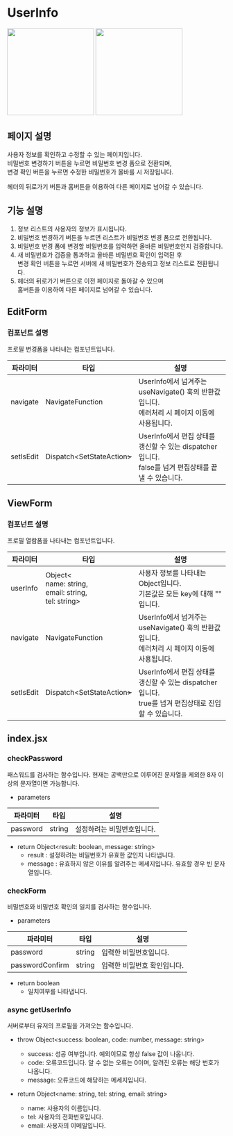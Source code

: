 # UserInfo

<img width="200" src="https://github.com/softeerbootcamp-3rd/Team4-HansalChai/assets/37495809/2649722c-9882-4272-90c8-58847c88a0c7">
<img width="200" src="https://github.com/softeerbootcamp-3rd/Team4-HansalChai/assets/37495809/ebf3825c-ce41-4cde-87ef-3a0eeee98a6c">

## 페이지 설명
사용자 정보를 확인하고 수정할 수 있는 페이지입니다.<br />
비밀번호 변경하기 버튼을 누르면 비밀번호 변경 폼으로 전환되며,<br /> 변경 확인 버튼을 누르면 수정한 비밀번호가 올바를 시 저장됩니다.

헤더의 뒤로가기 버튼과 홈버튼을 이용하여 다른 페이지로 넘어갈 수 있습니다.

## 기능 설명
1. 정보 리스트의 사용자의 정보가 표시됩니다.
2. 비밀번호 변경하기 버튼을 누르면 리스트가 비밀번호 변경 폼으로 전환됩니다.
3. 비밀번호 변경 폼에 변경할 비밀번호를 입력하면 올바른 비밀번호인지 검증합니다.
4. 새 비밀번호가 검증을 통과하고 올바른 비밀번호 확인이 입력된 후<br />변경 확인 버튼을 누르면 서버에 새 비밀번호가 전송되고 정보 리스트로 전환됩니다.
5. 헤더의 뒤로가기 버튼으로 이전 페이지로 돌아갈 수 있으며<br />홈버튼을 이용하여 다른 페이지로 넘어갈 수 있습니다.

## EditForm

### 컴포넌트 설명
프로필 변경폼을 나타내는 컴포넌트입니다.

| 파라미터 | 타입 | 설명 |
|--------|-----|-----|
| navigate | NavigateFunction | UserInfo에서 넘겨주는 useNavigate() 훅의 반환값입니다.<br /> 에러처리 시 페이지 이동에 사용됩니다.|
| setIsEdit | Dispatch<SetStateAction<S>> | UserInfo에서 편집 상태를 갱신할 수 있는 dispatcher입니다.<br />false를 넘겨 편집상태를 끝낼 수 있습니다.|

## ViewForm

### 컴포넌트 설명
프로필 열람폼을 나타내는 컴포넌트입니다.

| 파라미터 | 타입 | 설명 |
|--------|-----|-----|
| userInfo | Object<<br/>name: string,<br/> email: string,<br/> tel: string> | 사용자 정보를 나타내는 Object입니다.<br/>기본값은 모든 key에 대해 "" 입니다. |
| navigate | NavigateFunction | UserInfo에서 넘겨주는 useNavigate() 훅의 반환값입니다.<br /> 에러처리 시 페이지 이동에 사용됩니다.|
| setIsEdit | Dispatch<SetStateAction<S>> | UserInfo에서 편집 상태를 갱신할 수 있는 dispatcher입니다.<br />true를 넘겨 편집상태로 진입할 수 있습니다.|


## index.jsx

### checkPassword
패스워드를 검사하는 함수입니다.
현재는 공백만으로 이루어진 문자열을 제외한 8자 이상의 문자열이면 가능합니다.

 - parameters

| 파라미터 | 타입 | 설명 |
|--------|-----|-----|
| password | string | 설정하려는 비밀번호입니다. |

 - return Object<result: boolean, message: string>
   - result : 설정하려는 비밀번호가 유효한 값인지 나타냅니다.
   - message : 유효하지 않은 이유를 알려주는 메세지입니다. 유효할 경우 빈 문자열입니다.


### checkForm
비밀번호와 비밀번호 확인의 일치를 검사하는 함수입니다.

 - parameters

| 파라미터 | 타입 | 설명 |
|--------|-----|-----|
| password | string | 입력한 비밀번호입니다. |
| passwordConfirm | string | 입력한 비밀번호 확인입니다. |

 - return boolean
   - 일치여부를 나타냅니다.


### async getUserInfo
서버로부터 유저의 프로필을 가져오는 함수입니다.

 - throw Object<success: boolean, code: number, message: string>
   - success: 성공 여부입니다. 예외이므로 항상 false 값이 나옵니다.
   - code: 오류코드입니다. 알 수 없는 오류는 0이며, 알려진 오류는 해당 번호가 나옵니다.
   - message: 오류코드에 해당하는 메세지입니다.

 - return Object<name: string, tel: string, email: string>
   - name: 사용자의 이름입니다.
   - tel: 사용자의 전화번호입니다.
   - email: 사용자의 이메일입니다.